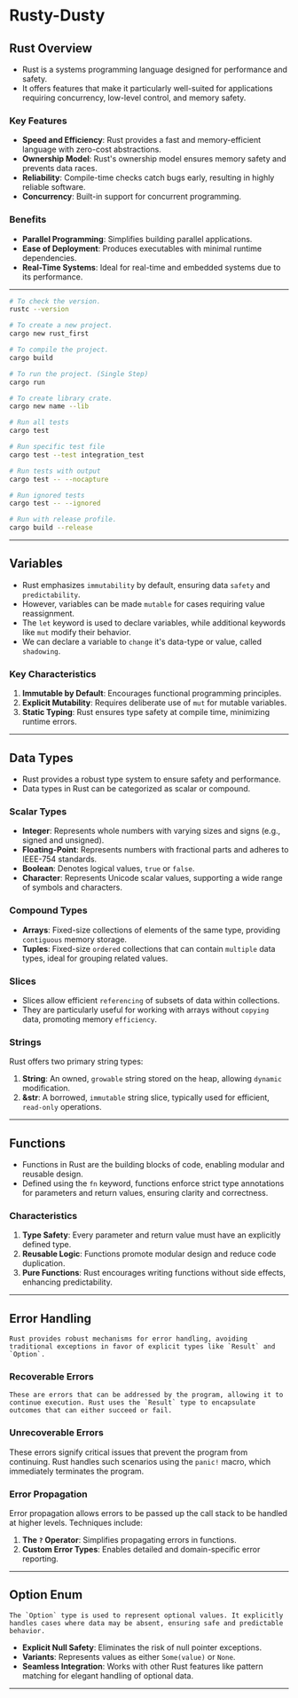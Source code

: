 # Rusty-Dusty

## Rust Overview

- Rust is a systems programming language designed for performance and safety. 
- It offers features that make it particularly well-suited for applications requiring concurrency, low-level control, and memory safety.

### Key Features

- **Speed and Efficiency**: Rust provides a fast and memory-efficient language with zero-cost abstractions.
- **Ownership Model**: Rust's ownership model ensures memory safety and prevents data races.
- **Reliability**: Compile-time checks catch bugs early, resulting in highly reliable software.
- **Concurrency**: Built-in support for concurrent programming.

### Benefits

- **Parallel Programming**: Simplifies building parallel applications.
- **Ease of Deployment**: Produces executables with minimal runtime dependencies.
- **Real-Time Systems**: Ideal for real-time and embedded systems due to its performance.

---

```bash
# To check the version.
rustc --version

# To create a new project.
cargo new rust_first

# To compile the project.
cargo build

# To run the project. (Single Step)
cargo run

# To create library crate.
cargo new name --lib

# Run all tests
cargo test

# Run specific test file
cargo test --test integration_test

# Run tests with output
cargo test -- --nocapture

# Run ignored tests
cargo test -- --ignored

# Run with release profile.
cargo build --release
```

---

## Variables

- Rust emphasizes `immutability` by default, ensuring data `safety` and `predictability`.
- However, variables can be made `mutable` for cases requiring value reassignment.
- The `let` keyword is used to declare variables, while additional keywords like `mut` modify their behavior.
- We can declare a variable to `change` it's data-type or value, called `shadowing`.

### Key Characteristics

1. **Immutable by Default**: Encourages functional programming principles.
2. **Explicit Mutability**: Requires deliberate use of `mut` for mutable variables.
3. **Static Typing**: Rust ensures type safety at compile time, minimizing runtime errors.

---

## Data Types

- Rust provides a robust type system to ensure safety and performance.
- Data types in Rust can be categorized as scalar or compound.

### Scalar Types

- **Integer**: Represents whole numbers with varying sizes and signs (e.g., signed and unsigned).
- **Floating-Point**: Represents numbers with fractional parts and adheres to IEEE-754 standards.
- **Boolean**: Denotes logical values, `true` or `false`.
- **Character**: Represents Unicode scalar values, supporting a wide range of symbols and characters.

### Compound Types

- **Arrays**: Fixed-size collections of elements of the same type, providing `contiguous` memory storage.
- **Tuples**: Fixed-size `ordered` collections that can contain `multiple` data types, ideal for grouping related values.

### Slices

- Slices allow efficient `referencing` of subsets of data within collections.
- They are particularly useful for working with arrays without `copying` data, promoting memory `efficiency`.

### Strings

Rust offers two primary string types:

1. **String**: An owned, `growable` string stored on the heap, allowing `dynamic` modification.
2. **&str**: A borrowed, `immutable` string slice, typically used for efficient, `read-only` operations.

---

## Functions

- Functions in Rust are the building blocks of code, enabling modular and reusable design.
- Defined using the `fn` keyword, functions enforce strict type annotations for parameters and return values, ensuring clarity and correctness.

### Characteristics

1. **Type Safety**: Every parameter and return value must have an explicitly defined type.
2. **Reusable Logic**: Functions promote modular design and reduce code duplication.
3. **Pure Functions**: Rust encourages writing functions without side effects, enhancing predictability.

---

## Error Handling

    Rust provides robust mechanisms for error handling, avoiding traditional exceptions in favor of explicit types like `Result` and `Option`.

### Recoverable Errors

    These are errors that can be addressed by the program, allowing it to continue execution. Rust uses the `Result` type to encapsulate outcomes that can either succeed or fail.

### Unrecoverable Errors

These errors signify critical issues that prevent the program from continuing. Rust handles such scenarios using the `panic!` macro, which immediately terminates the program.

### Error Propagation

Error propagation allows errors to be passed up the call stack to be handled at higher levels. Techniques include:

1. **The `?` Operator**: Simplifies propagating errors in functions.
2. **Custom Error Types**: Enables detailed and domain-specific error reporting.

---

## Option Enum

    The `Option` type is used to represent optional values. It explicitly handles cases where data may be absent, ensuring safe and predictable behavior.

- **Explicit Null Safety**: Eliminates the risk of null pointer exceptions.
- **Variants**: Represents values as either `Some(value)` or `None`.
- **Seamless Integration**: Works with other Rust features like pattern matching for elegant handling of optional data.

---
